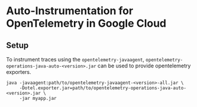# Auto-Instrumentation for OpenTelemetry in Google Cloud

## Setup

To instrument traces using the `opentelemetry-javaagent`, `opentelemetry-operations-java-auto-<version>.jar` can be used to provide opentelemetry exporters.

```
java -javaagent:path/to/opentelemetry-javaagent-<version>-all.jar \
     -Dotel.exporter.jar=path/to/opentelemetry-operations-java-auto-<version>.jar \
     -jar myapp.jar
```
